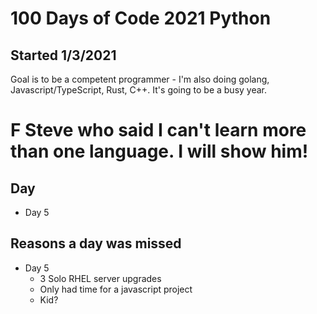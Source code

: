 # 100 Days of Code 2021 Python 
## Started 1/3/2021

Goal is to be a competent programmer - I'm also doing golang, Javascript/TypeScript, Rust, C++. It's going to be a busy year. 

# F Steve who said I can't learn more than one language. I will show him!


## Day #
- Day 5 

## Reasons a day was missed
- Day 5
  - 3 Solo RHEL server upgrades
  - Only had time for a javascript project
  - Kid?

  